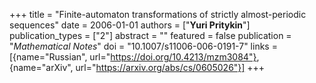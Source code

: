 +++
title = "Finite-automaton transformations of strictly almost-periodic sequences"
date = 2006-01-01
authors = ["**Yuri Pritykin**"]
publication_types = ["2"]
abstract = ""
featured = false
publication = "*Mathematical Notes*"
doi = "10.1007/s11006-006-0191-7"
links = [{name="Russian", url="https://doi.org/10.4213/mzm3084"},
         {name="arXiv", url="https://arxiv.org/abs/cs/0605026"}]
+++

